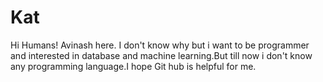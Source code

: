 # Kat
Hi Humans!
Avinash here. I don't know why but i want to be programmer and interested in database and machine learning.But till now i don't know any programming language.I hope Git hub is helpful for me. 
